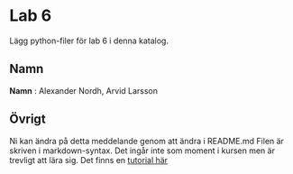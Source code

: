 # Lab 6

Lägg python-filer för lab 6 i denna katalog. 

## Namn

**Namn** : Alexander Nordh, Arvid Larsson

## Övrigt

Ni kan ändra på detta meddelande genom att ändra i README.md
Filen är skriven i markdown-syntax. Det ingår inte som moment i
kursen men är trevligt att lära sig. Det finns en
[tutorial här](http://www.markdowntutorial.com/)



